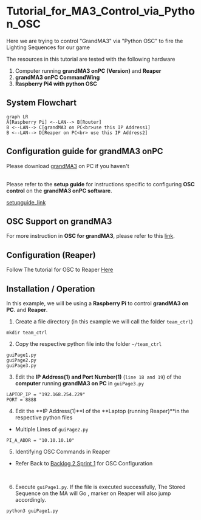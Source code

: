 # Tutorial_for_MA3_Control_via_Python_OSC
Here we are trying to control "GrandMA3" via "Python OSC" to fire the Lighting Sequences for our game

The resources in this tutorial are tested with the following hardware
1. Computer running **grandMA3 onPC (Version)** and **Reaper**
2. **grandMA3 onPC CommandWing**
3. **Raspberry Pi4 with python OSC**

## System Flowchart
```mermaid
graph LR
A[Raspberry Pi] <--LAN--> B[Router]
B <--LAN--> C[grandMA3 on PC<br>use this IP Address1]
B <--LAN--> D[Reaper on PC<br> use this IP Address2]
```
## Configuration guide for grandMA3 onPC
Please download [grandMA3](https://www.malighting.com/downloads/products/grandma3/) on PC if you haven't
<br>
<br>

Please refer to the **setup guide** for instructions specific to configuring **OSC control** on the **grandMA3 onPC software**.

[setupguide_link](./GrandMA3_OSC_setupguide.pdf)


## OSC Support on grandMA3
For more instruction in **OSC for grandMA3**, please refer to this [link](https://help2.malighting.com/Page/grandMA3/remote_inputs_osc/en/1.8).


## Configuration (Reaper)
Follow The tutorial for OSC to Reaper [Here](https://github.com/tl0wh/EGL314_Team-A_Project-Repository/blob/main/Backlog%202%20Sprint%201/Backlog2Sprint1.md)


## Installation / Operation
In this example, we will be using a **Raspberry Pi** to control **grandMA3 on PC**. and **Reaper**.

1. Create a file directory (in this example we will call the folder `team_ctrl`)
```
mkdir team_ctrl
```

2. Copy the respective python file into the folder `~/team_ctrl`
```
guiPage1.py
guiPage2.py
guiPage3.py

```

3. Edit the **IP Address(1) and Port Number(1)** (`line 18 and 19`) of the **computer** running **grandMA3 on PC** in `guiPage3.py`
```
LAPTOP_IP = "192.168.254.229"		
PORT = 8888                    
```

 4. Edit the **IP Address(1)**I of the **Laptop (running Reaper)**in the respective python files

 - Multiple Lines of `guiPage2.py`
```
PI_A_ADDR = "10.10.10.10"
```



5. Identifying OSC Commands in Reaper

- Refer Back to [Backlog 2 Sprint 1](https://github.com/tl0wh/EGL314_Team-A_Project-Repository/blob/main/Backlog%202%20Sprint%201/Backlog2Sprint1.md) for OSC Configuration
<br>




6. Execute `guiPage1.py`. If the file is executed successfully, The Stored Sequence on the MA will Go , marker on Reaper will also jump accordingly.
```
python3 guiPage1.py
```